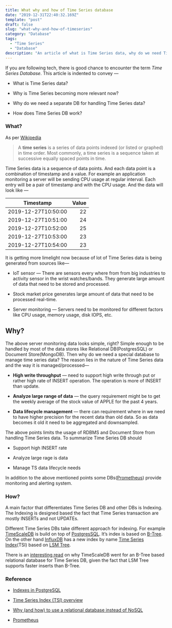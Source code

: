 ```yaml
---
title: What why and how of Time Series database
date: "2019-12-31T22:40:32.169Z"
template: "post"
draft: false
slug: "what-why-and-how-of-timeseries"
category: "Database"
tags:
  - "Time Series"
  - "Database"
description: "An article of what is Time Series data, why do we need Time Series database and how does Time Series database work."
---
```


If you are following tech, there is good chance to encounter the term *Time Series Database*. This article is indented to convey —

* What is Time Series data?

* Why is Time Series becoming more relevant now?

* Why do we need a separate DB for handling Time Series data?

* How does Time Series DB work?


### What?

As per [Wikipedia](https://en.wikipedia.org/wiki/Time_series)
> A **time series** is a series of data points indexed (or listed or graphed) in time order. Most commonly, a time series is a sequence taken at successive equally spaced points in time.

Time Series data is a sequence of data points. And each data point is a combination of timestamp and a value. For example an application monitoring a server will be sending CPU usage at regular interval. Each entry will be a pair of timestamp and with the CPU usage. And the data will look like —

|Timestamp|Value|
|-|-:|
|2019-12-27T10:50:00|22|
|2019-12-27T10:51:00|24|
|2019-12-27T10:52:00|25|
|2019-12-27T10:53:00|23|
|2019-12-27T10:54:00|23|


It is getting more limelight now because of lot of Time Series data is being generated from sources like—

* IoT sensor — There are sensors every where from from big industries to activity sensor in the wrist watches/bands. They generate large amount of data that need to be stored and processed.

* Stock market price generates large amount of data that need to be processed real-time.

* Server monitoring — Servers need to be monitored for different factors like CPU usage, memory usage, disk IOPS, etc.


## Why?

The above server monitoring data looks simple, right? Simple enough to be handled by most of the data stores like Relational DB(PostgresSQL) or Document Store(MongoDB). Then why do we need a special database to manage time series data? The reason lies in the nature of Time Series data and the way it is managed/processed—

* **High write throughput** — need to support high write through put or rather high rate of INSERT operation. The operation is more of INSERT than update.

* **Analyze large range of data** — the query requirement might be to get the weekly average of the stock value of APPLE for the past 4 years.

* **Data lifecycle management** — there can requirement where in we need to have higher precision for the recent data than old data. So as data becomes it old it need to be aggregated and downsampled.

The above points limits the usage of RDBMS and Document Store from handling Time Series data. To summarize Time Series DB should

* Support high INSERT rate

* Analyze large rage is data

* Manage TS data lifecycle needs

In addition to the above mentioned points some DBs([Prometheus](https://prometheus.io/)) provide monitoring and alerting system.


### How?

A main factor that differentiates Time Series DB and other DBs is Indexing. The Indexing is designed based the fact that Time Series transaction are mostly INSERTs and not UPDATEs.

Different Time Series DBs take different approach for indexing. For example [TimeScaleDB](https://www.timescale.com/) is build on top of [PostgresSQL](https://www.postgresql.org/). It’s index is based on [B-Tree](https://en.wikipedia.org/wiki/B-tree). On the other hand [InfluxDB](https://www.influxdata.com/) has a new index by name [Time Series Index](https://docs.influxdata.com/influxdb/v1.7/concepts/time-series-index/)(TSI) based on [LSM Tree](https://en.wikipedia.org/wiki/Log-structured_merge-tree).

There is an [interesting read](https://blog.timescale.com/blog/time-series-data-why-and-how-to-use-a-relational-database-instead-of-nosql-d0cd6975e87c/) on why TimeScaleDB went for an B-Tree based relational database for Time Series DB, given the fact that LSM Tree supports faster inserts than B-Tree.

### Reference

* [Indexes in PostgreSQL](https://habr.com/en/company/postgrespro/blog/441962/)

* [Time Series Index (TSI) overview](https://docs.influxdata.com/influxdb/v1.7/concepts/time-series-index/)

* [Why (and how) to use a relational database instead of NoSQL](https://blog.timescale.com/blog/time-series-data-why-and-how-to-use-a-relational-database-instead-of-nosql-d0cd6975e87c/)

* [Prometheus](https://prometheus.io/)
